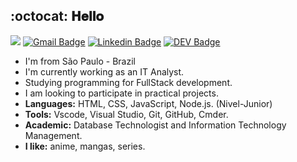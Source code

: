 
##  :octocat: 𝐇𝐞𝐥𝐥𝐨 

![](https://https://imgur.com/ctxUlwZ)
[![Gmail Badge](https://img.shields.io/badge/-Gmail-c14438?style=flat-square&logo=Gmail&logoColor=white&link=mailto:caamilacgs@gmail.com)](mailto:caamilacgs@gmail.com)
[![Linkedin Badge](https://img.shields.io/badge/-LinkedIn-blue?style=flat-square&logo=Linkedin&logoColor=white&link=https://www.linkedin.com/in/caamilacgs)](https://www.linkedin.com/in/caamilacgs)
[![DEV Badge](https://img.shields.io/badge/-Portfolio-000?style=flat-square&logo=dev.to&logoColor=white&link=https://www.linkedin.com/in/caamilacgs/)](www.linkedin.com/in/caamilacgs/)

- I'm from São Paulo - Brazil
- I'm currently working as an IT Analyst.
- Studying programming for FullStack development.
- I am looking to participate in practical projects.
- **Languages:** HTML, CSS, JavaScript, Node.js. (Nivel-Junior)
- **Tools:** Vscode, Visual Studio, Git, GitHub, Cmder. 
- **Academic:** Database Technologist and Information Technology Management.
- **I like:** anime, mangas, series.


